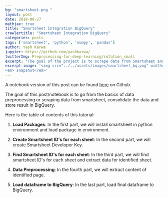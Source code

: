```yaml
---
bg: "smartsheet.png "
layout: post
date: 2018-08-27
mathjax: true
title: "Smartsheet Integration BigQuery"
crawlertitle: "Smartsheet Integration BigQuery"
categories: posts
tags: ['smartsheet', 'python', 'numpy', 'pandas']
author: Yash Karwa
jupyter: https://github.com/yashkarwa/
twitterImg: Preprocessing-for-deep-learning/rotation_small
excerpt: "The goal of the project is to scrape data from Smartsheet and Integration to BigQuery (Google Cloud Product) "
excerpt-image: '<img src="../../assets/images/smartsheet_bq.png" width="500" alt="Smartsheet Integration BigQuery" title="Smartsheet Integration BigQuery">
<em> snapshot</em>'
---
```


A notebook version of this post can be found [here](https://github.com/yashkarwa) on Github.

The goal of this post/notebook is to go from the basics of data preprocessing or scraping data from smartsheet, consolidate the data and store result in BigQuery.

Here is the table of contents of this tutorial:

1. **Load Packages**: In the first part, we will install smartsheet in python environment and load package in environment.

2. **Create Smartsheet ID's for each sheet**: In the second part, we will create Smartsheet Developer Key.

3. **Find Smartsheet ID's for each sheet**: In the third part, we will find smartsheet ID's for each sheet and extract data for identified sheet.

4. **Data Preprocessing**: In the fourth part, we will extract content of identified page.

5. **Load dataframe to BigQuery**: In the last part, load final dataframe to BigQuery.


  



